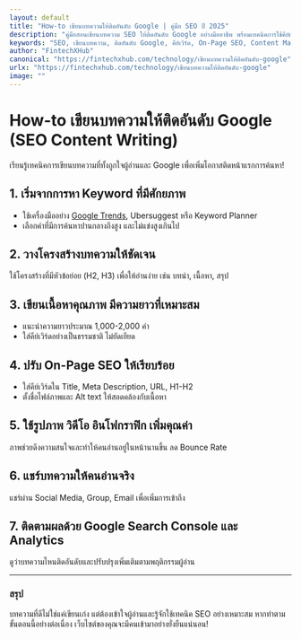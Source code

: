 ```yaml
---
layout: default
title: "How-to เขียนบทความให้ติดอันดับ Google | คู่มือ SEO ปี 2025"
description: "คู่มือสอนเขียนบทความ SEO ให้ติดอันดับ Google อย่างมืออาชีพ พร้อมเทคนิคการใช้คีย์เวิร์ด โครงสร้างบทความ การทำ On-Page SEO และการโปรโมทเนื้อหา"
keywords: "SEO, เขียนบทความ, ติดอันดับ Google, คีย์เวิร์ด, On-Page SEO, Content Marketing"
author: "FintechXHub"
canonical: "https://fintechxhub.com/technology/เขียนบทความให้ติดอันดับ-google"
urlx: "https://fintechxhub.com/technology/เขียนบทความให้ติดอันดับ-google"
image: ""
---
```

<div class="container py-5">
    <h1 class="mb-4">How-to เขียนบทความให้ติดอันดับ Google (SEO Content Writing)</h1>
    <p class="lead">เรียนรู้เทคนิคการเขียนบทความที่ทั้งถูกใจผู้อ่านและ Google เพื่อเพิ่มโอกาสติดหน้าแรกการค้นหา!</p>
    <h2>1. เริ่มจากการหา Keyword ที่มีศักยภาพ</h2>
    <ul>
      <li>ใช้เครื่องมืออย่าง <a href="https://trends.google.com/" target="_blank">Google Trends</a>, Ubersuggest หรือ Keyword Planner</li>
      <li>เลือกคำที่มีการค้นหาปานกลางถึงสูง และไม่แข่งสูงเกินไป</li>
    </ul>
    <h2>2. วางโครงสร้างบทความให้ชัดเจน</h2>
    <p>ใช้โครงสร้างที่มีหัวข้อย่อย (H2, H3) เพื่อให้อ่านง่าย เช่น บทนำ, เนื้อหา, สรุป</p>
    <h2>3. เขียนเนื้อหาคุณภาพ มีความยาวที่เหมาะสม</h2>
    <ul>
      <li>แนะนำความยาวประมาณ 1,000-2,000 คำ</li>
      <li>ใส่คีย์เวิร์ดอย่างเป็นธรรมชาติ ไม่ยัดเยียด</li>
    </ul>
    <h2>4. ปรับ On-Page SEO ให้เรียบร้อย</h2>
    <ul>
      <li>ใส่คีย์เวิร์ดใน Title, Meta Description, URL, H1-H2</li>
      <li>ตั้งชื่อไฟล์ภาพและ Alt text ให้สอดคล้องกับเนื้อหา</li>
    </ul>
    <h2>5. ใช้รูปภาพ วิดีโอ อินโฟกราฟิก เพิ่มคุณค่า</h2>
    <p>ภาพช่วยดึงความสนใจและทำให้คนอ่านอยู่ในหน้านานขึ้น ลด Bounce Rate</p>
    <h2>6. แชร์บทความให้คนอ่านจริง</h2>
    <p>แชร์ผ่าน Social Media, Group, Email เพื่อเพิ่มการเข้าถึง</p>
    <h2>7. ติดตามผลด้วย Google Search Console และ Analytics</h2>
    <p>ดูว่าบทความไหนติดอันดับและปรับปรุงเพิ่มเติมตามพฤติกรรมผู้อ่าน</p>
    <hr>
    <h3>สรุป</h3>
    <p>บทความที่ดีไม่ใช่แค่เขียนเก่ง แต่ต้องเข้าใจผู้อ่านและรู้จักใช้เทคนิค SEO อย่างเหมาะสม หากทำตามขั้นตอนนี้อย่างต่อเนื่อง เว็บไซต์ของคุณจะมีคนเข้ามาอย่างยั่งยืนแน่นอน!</p>
</div>